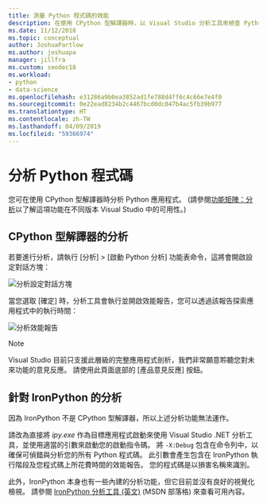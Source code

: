 ```yaml
---
title: 測量 Python 程式碼的效能
description: 在使用 CPython 型解譯器時，以 Visual Studio 分析工具來檢查 Python 程式碼的效能。
ms.date: 11/12/2018
ms.topic: conceptual
author: JoshuaPartlow
ms.author: joshuapa
manager: jillfra
ms.custom: seodec18
ms.workload:
- python
- data-science
ms.openlocfilehash: e31286a9b0ea3852ad1fe788d4ff6c4c66e7e4f0
ms.sourcegitcommit: 0e22ead8234b2c4467bcd0dc047b4ac5fb39b977
ms.translationtype: HT
ms.contentlocale: zh-TW
ms.lasthandoff: 04/09/2019
ms.locfileid: "59366974"
---
```

# <a name="profile-python-code"></a>分析 Python 程式碼

您可在使用 CPython 型解譯器時分析 Python 應用程式。 (請參閱[功能矩陣：分析](overview-of-python-tools-for-visual-studio.md#matrix-profiling)以了解這項功能在不同版本 Visual Studio 中的可用性。)

## <a name="profiling-for-cpython-based-interpreters"></a>CPython 型解譯器的分析

若要進行分析，請執行 [分析] > [啟動 Python 分析] 功能表命令，這將會開啟設定對話方塊：

![分析設定對話方塊](media/profiling-start.png)

當您選取 [確定] 時，分析工具會執行並開啟效能報告，您可以透過該報告探索應用程式中的執行時間：

![分析效能報告](media/profiling-results.png)

> [!Note]
> Visual Studio 目前只支援此層級的完整應用程式剖析，我們非常願意聆聽您對未來功能的意見反應。 請使用此頁面底部的 [產品意見反應] 按鈕。

## <a name="profiling-for-ironpython"></a>針對 IronPython 的分析

因為 IronPython 不是 CPython 型解譯器，所以上述分析功能無法運作。

請改為直接將 *ipy.exe* 作為目標應用程式啟動來使用 Visual Studio .NET 分析工具，並使用適當的引數來啟動您的啟動指令碼。 將 `-X:Debug` 包含在命令列中，以確保可偵錯與分析您的所有 Python 程式碼。 此引數會產生包含在 IronPython 執行階段及您程式碼上所花費時間的效能報告。 您的程式碼是以損害名稱來識別。

此外，IronPython 本身也有一些內建的分析功能，但它目前並沒有良好的視覺化檢視。 請參閱 [IronPython 分析工具 (英文)](https://blogs.msdn.microsoft.com/curth/2009/03/30/an-ironpython-profiler/) (MSDN 部落格) 來查看可用內容。
